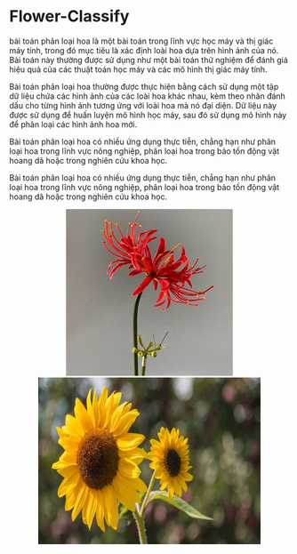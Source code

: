# Flower-Classify
bài toán phân loại hoa là một bài toán trong lĩnh vực học máy và thị giác máy tính, trong đó mục tiêu là xác định loài hoa dựa trên hình ảnh của nó. Bài toán này thường được sử dụng như một bài toán thử nghiệm để đánh giá hiệu quả của các thuật toán học máy và các mô hình thị giác máy tính.

Bài toán phân loại hoa thường được thực hiện bằng cách sử dụng một tập dữ liệu chứa các hình ảnh của các loài hoa khác nhau, kèm theo nhãn đánh dấu cho từng hình ảnh tương ứng với loài hoa mà nó đại diện. Dữ liệu này được sử dụng để huấn luyện mô hình học máy, sau đó sử dụng mô hình này để phân loại các hình ảnh hoa mới.

Bài toán phân loại hoa có nhiều ứng dụng thực tiễn, chẳng hạn như phân loại hoa trong lĩnh vực nông nghiệp, phân loại hoa trong bảo tồn động vật hoang dã hoặc trong nghiên cứu khoa học.

Bài toán phân loại hoa có nhiều ứng dụng thực tiễn, chẳng hạn như phân loại hoa trong lĩnh vực nông nghiệp, phân loại hoa trong bảo tồn động vật hoang dã hoặc trong nghiên cứu khoa học.

<p align="center">
  <img class=mobile-image src="photos/211.jpg" height="300" width="300"/>
  <img class=mobile-image src="photos/8.jpg" height="300" width="400"/>
</p>
<br>

